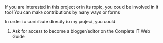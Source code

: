 If you are interested in this project or in its ropic, you could be involved in it too! You can make contributions by many ways or forms

In order to contribute directly to my project, you could:
1) Ask for access to become a blogger/editor on the Complete IT Web Guide
